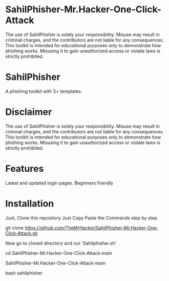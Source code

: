 # SahilPhisher-Mr.Hacker-One-Click-Attack
The use of SahilPhisher is solely your responsibility. Misuse may result in criminal charges, and the contributors are not liable for any consequences.  This toolkit is intended for educational purposes only to demonstrate how phishing works. Misusing it to gain unauthorized access or violate laws is strictly prohibited. 

# SahilPhisher
A phishing toolkit with 5+ templates.

# Disclaimer
The use of SahilPhisher is solely your responsibility. Misuse may result in criminal charges, and the contributors are not liable for any consequences. This toolkit is intended for educational purposes only to demonstrate how phishing works. Misusing it to gain unauthorized access or violate laws is strictly prohibited.

# Features
Latest and updated login pages.
Beginners friendly

# Installation
Just, Clone this repository Just Copy Paste the Commands step by step

git clone https://github.com/TheMrHacker/SahilPhisher-Mr.Hacker-One-Click-Attack.git

Now go to cloned directory and run 'Sahilphisher.sh' 

cd SahilPhisher-Mr.Hacker-One-Click-Attack-main

SahilPhisher-Mr.Hacker-One-Click-Attack-main

bash sahilphisher

